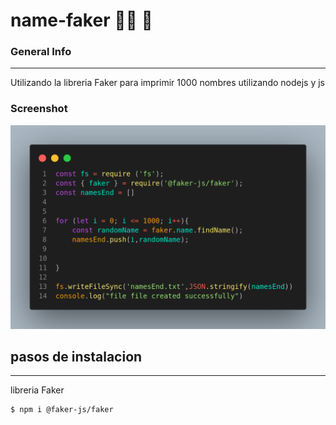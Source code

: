 # name-faker 👨‍💻 🚀


### General Info
***
Utilizando la libreria  Faker para imprimir 1000 nombres utilizando nodejs y js
### Screenshot
![Image text](img/code_faker.png)

## pasos de instalacion
***
libreria Faker 
```
$ npm i @faker-js/faker

```
